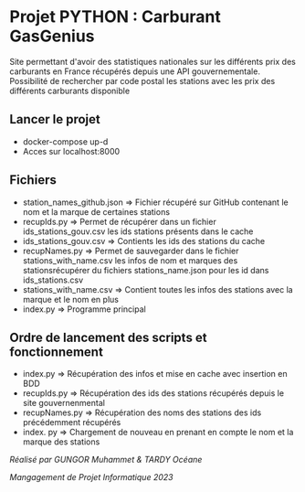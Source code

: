 # Projet PYTHON : Carburant GasGenius

Site permettant d'avoir des statistiques nationales sur les différents prix des carburants en France récupérés depuis une API
gouvernementale.
Possibilité de rechercher par code postal les stations avec les prix des différents carburants disponible

## Lancer le projet
- docker-compose up-d
- Acces sur localhost:8000

## Fichiers
- station_names_github.json => Fichier récupéré sur GitHub contenant le nom et la marque de certaines stations
- recupIds.py => Permet de récupérer dans un fichier ids_stations_gouv.csv les ids stations présents dans le cache
- ids_stations_gouv.csv => Contients les ids des stations du cache
- recupNames.py => Permet de sauvegarder dans le fichier stations_with_name.csv les infos de nom et marques des stationsrécupérer du fichiers stations_name.json pour les id dans ids_stations.csv
- stations_with_name.csv => Contient toutes les infos des stations avec la marque et le nom en plus 
- index.py => Programme principal

## Ordre de lancement des scripts et fonctionnement
- index.py => Récupération des infos et mise en cache avec insertion en BDD
- recupIds.py => Récupération des ids des stations récupérés depuis le site gouvernenmental
- recupNames.py  => Récupération des noms des stations des ids précédemment récupérés
- index. py => Chargement de nouveau en prenant en compte le nom et la marque des stations


_Réalisé par GUNGOR Muhammet & TARDY Océane_

_Mangagement de Projet Informatique 2023_
